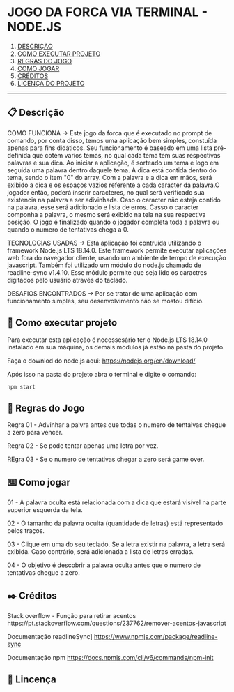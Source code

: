 # JOGO DA FORCA VIA TERMINAL - NODE.JS

 1. [DESCRIÇÃO](#desc)
 2. [COMO EXECUTAR PROJETO](#run)
 3. [REGRAS DO JOGO](#regra)
 4. [COMO JOGAR](#play)
 5. [CRÉDITOS](#cred)
 6. [LICENÇA DO PROJETO](#lic)
*********

<div id='desc'/>

## 📋 Descrição
<p><p/>
COMO FUNCIONA -> Este jogo da forca que é executado no prompt de comando, por conta disso, temos uma aplicação bem simples, constuída apenas para fins didáticos. Seu funcionamento é baseado em uma lista pré-definida que cotém varios temas, no qual cada tema tem suas respectivas palavras e sua dica. Ao iniciar a aplicação, é sorteado um tema e logo em seguida uma palavra dentro daquele tema. A dica está contida dentro do tema, sendo o item "0" do array. Com a palavra e a dica em mãos, será exibido a dica e os espaços vazios referente a cada caracter da palavra.O jogador então, poderá inserir caracteres, no qual será verificado sua existencia na palavra a ser adivinhada. Caso o caracter não esteja contido na palavra, esse será adicionado e lista de erros. Casso o caracter componha a palavra, o mesmo será exibido na tela na sua respectiva posição. O jogo é finalizado quando o jogador completa toda a palavra ou quando o numero de tentativas chega a 0.

TECNOLOGIAS USADAS -> Esta aplicação foi contruída utilizando o framework Node.js LTS 18.14.0. Este framework permite executar aplicações web fora do navegador cliente, usando um ambiente de tempo de execução javascript. Também foi utilizado um módulo do node.js chamado de readline-sync v1.4.10. Esse módulo permite que seja lido os caractres digitados pelo usuário através do taclado.

DESAFIOS ENCONTRADOS -> Por se tratar de uma aplicação com funcionamento simples, seu desenvolvimento não se mostou difício.

<div id='run'/>

## 🔧 Como executar projeto
<p><p/>
Para executar esta aplicação é necessesário ter o Node.js LTS 18.14.0 instalado em sua máquina, os demais modulos já estão na pasta do projeto. 
    
Faça o downlod do node.js aqui: https://nodejs.org/en/download/

Após isso na pasta do projeto abra o terminal e digite o comando:

```
npm start
```
<div id='regra'/>

## 📌 Regras do Jogo
<p><p/>
Regra 01 - Advinhar a palvra antes que todas o numero de tentaivas chegue a zero para vencer.

Regra 02 - Se pode tentar apenas uma letra por vez.

REgra 03 - Se o numero de tentativas chegar a zero será game over.

<div id='play'/>

## ⌨️ Como jogar
<p><p/>
01 - A palavra oculta está relacionada com a dica que estará visível na parte superior esquerda da tela.

02 - O tamanho da palavra oculta (quantidade de letras) está representado pelos traços.

03 - Clique em uma do seu teclado. Se a letra existir na palavra, a letra será exibida. Caso contrário, será adicionada a lista de letras erradas.

04 - O objetivo é descobrir a palavra oculta antes que o numero de tentativas chegue a zero.

<div id='cred'/>

## ✒️ Créditos
<p><p/>
Stack overflow - Função para retirar acentos
https://pt.stackoverflow.com/questions/237762/remover-acentos-javascript

Documentação readlineSync]
https://www.npmjs.com/package/readline-sync

Documentação npm
https://docs.npmjs.com/cli/v6/commands/npm-init

<div id='lic'/>

## 📄 Lincença
<p><p/>
